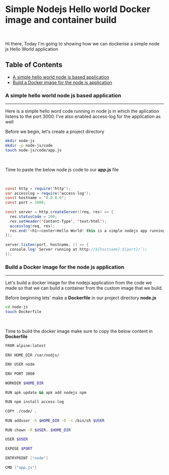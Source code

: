 # Simple Nodejs Hello world Docker image and container build
<br />

Hi there, Today I'm going to showing how we can dockerise a simple node js Hello World application

## Table of Contents
* [A simple hello world node js based application](#a-simple-hello-world-node-js-based-application)
* [Build a Docker image for the node js application](#build-a-docker-image-for-the-node-js-application)


### A simple hello world node js based application
***
Here is a simple hello word code running in node js in which the aplication listens to the port 3000. I've also enabled access-log for the application as well
<br />

Before we begin, let's create a project directory 

```sh
mkdir node-js
mkdir -p node-js/code
touch node-js/code/app.js
```
<br />

Time to paste the below node js code to our **app.js** file

<br />

```java
const http = require('http');
var accesslog = require('access-log');
const hostname = '0.0.0.0';
const port = 3000;
 
const server = http.createServer((req, res) => {
  res.statusCode = 200;
  res.setHeader('Content-Type', 'text/html');
  accesslog(req, res);
  res.end('<h1><center>Hello World! this is a simple nodejs app running in a Docker container</h1></center>');
});
 
server.listen(port, hostname, () => {
  console.log(`Server running at http://${hostname}:${port}/`);
});
```

### Build a Docker image for the node js application
***

Let's build a docker image for the nodejs application from the code we made so that we can build a container from the custom image that we build.

Before beginning lets' make a **Dockerfile** in our project directory **node.js**

```sh
cd node-js
touch Dockerfile
```
<br />

Time to build the docker image make sure to copy the below content in **Dockerfile**

```sh
FROM alpine:latest
 
ENV HOME_DIR /var/nodjs/
 
ENV USER node
 
ENV PORT 3000
 
WORKDIR $HOME_DIR
 
RUN apk update && apk add nodejs npm
 
RUN npm install access-log
 
COPY ./code/ .
 
RUN adduser -h $HOME_DIR -D -s /bin/sh $USER
 
RUN chown -R $USER. $HOME_DIR
 
USER $USER
 
EXPOSE $PORT
 
ENTRYPOINT ["node"]
 
CMD ["app.js"]
```

